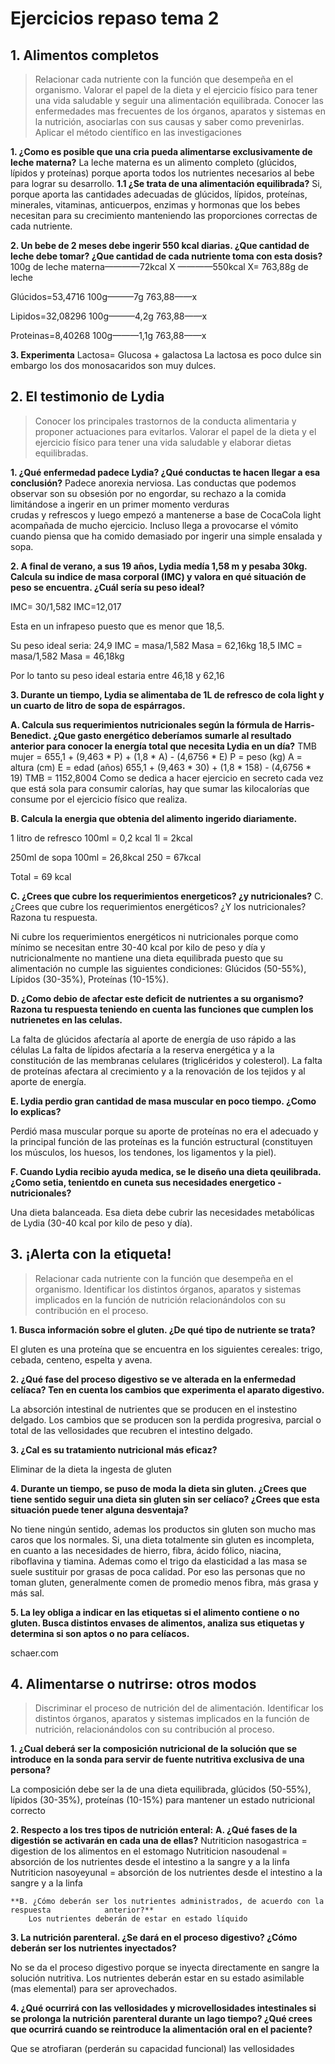 # Ejercicios repaso tema 2

## 1. Alimentos completos 
> Relacionar cada nutriente con la función que desempeña en el organismo. 
> Valorar el papel de la dieta y el ejercicio físico para tener una vida saludable y seguir una alimentación equilibrada. 
> Conocer las enfermedades mas frecuentes de los órganos, aparatos y sistemas en la nutrición, asociarlas con sus causas y saber como prevenirlas. 
> Aplicar el método científico en las investigaciones


**1. ¿Como es posible que una cria pueda alimentarse exclusivamente de leche materna?**
La leche materna es un alimento completo (glúcidos, lípidos y proteínas) porque aporta todos los nutrientes necesarios al bebe para lograr su desarrollo. 
**1.1 ¿Se trata de una alimentación equilibrada?**
	Si, porque aporta las cantidades adecuadas de glúcidos, lípidos, proteínas, minerales, 			vitaminas, anticuerpos, enzimas y hormonas que los bebes necesitan para su crecimiento manteniendo las proporciones correctas de cada nutriente.  

**2. Un bebe de 2 meses debe ingerir 550 kcal diarias. ¿Que cantidad de leche debe tomar? ¿Que cantidad de cada nutriente toma con esta dosis?**
	100g de leche materna————72kcal
		X		 ————550kcal
X= 763,88g de leche

Glúcidos=53,4716
100g———7g 
763,88——x

Lipidos=32,08296
100g———4,2g
763,88——x


Proteinas=8,40268
100g———1,1g
763,88——x
 
 
**3. Experimenta**
	Lactosa= Glucosa + galactosa 
La lactosa es poco dulce sin embargo los dos monosacaridos son muy dulces. 



## 2. El testimonio de Lydia
> Conocer los principales trastornos de la conducta alimentaria y proponer actuaciones para evitarlos. 
> Valorar el papel de la dieta y el ejercicio físico para tener una vida saludable y elaborar dietas equilibradas. 

**1. ¿Qué enfermedad padece Lydia? ¿Qué conductas te hacen llegar a esa conclusión?**
	Padece anorexia nerviosa. Las conductas que podemos observar son su obsesión por no		engordar, su rechazo a la comida limitándose a ingerir en un primer momento verduras	
 	crudas y refrescos y luego empezó a mantenerse a base de CocaCola light acompañada 		de mucho ejercicio. Incluso llega a provocarse el vómito cuando piensa que ha comido 			demasiado por ingerir una simple ensalada y sopa. 

**2. A final de verano, a sus 19 años, Lydia medía 1,58 m y pesaba 30kg. Calcula su indice de masa corporal (IMC) y valora en qué situación de peso se encuentra. ¿Cuál sería su peso ideal?**

IMC= 30/1,582
IMC=12,017

Esta en un infrapeso puesto que es menor que 18,5.

Su peso ideal seria: 24,9 IMC = masa/1,582 		Masa = 62,16kg
		         18,5 IMC = masa/1,582 		Masa = 46,18kg

Por lo tanto su peso ideal estaria entre 46,18 y 62,16

**3. Durante un tiempo, Lydia se alimentaba de 1L de refresco de cola light y un cuarto de litro de sopa de espárragos.**


**A. Calcula sus requerimientos nutricionales según la fórmula de Harris-Benedict. ¿Que gasto energético deberíamos sumarle al resultado anterior para conocer la energía total que necesita Lydia en un día?**
	TMB mujer = 655,1 + (9,463 * P) + (1,8 * A) - (4,6756 * E)
		P = peso (kg)	A = altura (cm)	   E = edad (años)
	 655,1 + (9,463 * 30) + (1,8 * 158) - (4,6756 * 19)
	TMB = 1152,8004
Como se dedica a hacer ejercicio en secreto cada vez que está sola para consumir calorías, hay que sumar las kilocalorías que consume por el ejercicio físico que realiza.

**B. Calcula la energia que obtenia del alimento ingerido diariamente.**

1 litro de refresco 
100ml = 0,2 kcal 
1l = 2kcal 

250ml de sopa
100ml = 26,8kcal
250 = 67kcal

Total = 69 kcal 


**C. ¿Crees que cubre los requerimientos energeticos? ¿y nutricionales?** 
C. ¿Crees que cubre los requerimientos energéticos? ¿Y
los nutricionales? Razona tu respuesta.

Ni cubre los requerimientos energéticos ni nutricionales porque como mínimo se necesitan entre 30-40 kcal por kilo de peso y día y nutricionalmente no mantiene una dieta equilibrada puesto que su alimentación no cumple las siguientes condiciones: Glúcidos (50-55%), Lípidos (30-35%), Proteínas (10-15%).

**D. ¿Como debio de afectar este deficit de nutrientes a su organismo? Razona tu respuesta teniendo en cuenta las funciones que cumplen los nutrienetes en las celulas.**


La falta de glúcidos afectaría al aporte de energía de uso rápido a las células
La falta de lípidos afectaría a la reserva energética y a la constitución de las membranas celulares (triglicéridos y colesterol).
La falta de proteínas afectara al crecimiento y a la renovación de los tejidos y al aporte de energía. 


**E. Lydia perdio gran cantidad de masa muscular en poco tiempo. ¿Como lo explicas?**


Perdió masa muscular porque su aporte de proteínas no era el adecuado y la principal función de las proteínas es la función estructural (constituyen los músculos, los huesos, los tendones, los ligamentos y la piel).


**F. Cuando Lydia recibio ayuda medica, se le diseño una dieta qeuilibrada. ¿Como setia, tenientdo en cuneta sus necesidades energetico - nutricionales?**

Una dieta balanceada. Esa dieta debe cubrir las necesidades metabólicas de Lydia (30-40 kcal por kilo de peso y día).





## 3. ¡Alerta con la etiqueta!
> Relacionar cada nutriente con la función que desempeña en el organismo. 
> Identificar los distintos órganos, aparatos y sistemas implicados en la función de nutrición relacionándolos con su contribución en el proceso. 

**1. Busca información sobre el gluten. ¿De qué tipo de nutriente se trata?**

El gluten es una proteína que se encuentra en los siguientes cereales: trigo, cebada, centeno, espelta y avena. 


**2. ¿Qué fase del proceso digestivo se ve alterada en la enfermedad celíaca? Ten en cuenta los cambios que experimenta el aparato digestivo.**

La absorción intestinal de nutrientes que se producen en el instestino delgado. Los cambios que se producen son la perdida progresiva, parcial o total de las vellosidades que recubren el intestino delgado. 

**3. ¿Cal es su tratamiento nutricional más eficaz?**

Eliminar de la dieta la ingesta de gluten

**4. Durante un tiempo, se puso de moda la dieta sin gluten. ¿Crees que tiene sentido seguir una dieta sin gluten sin ser celíaco? ¿Crees que esta situación puede tener alguna desventaja?**

No tiene ningún sentido, ademas los productos sin gluten son mucho mas caros que los normales. 
Si, una dieta totalmente sin gluten es incompleta, en cuanto a las necesidades de hierro, fibra, ácido fólico, niacina, riboflavina y tiamina. Ademas como el trigo da elasticidad a las masa se suele sustituir por grasas de poca calidad.
Por eso las personas que no toman gluten, generalmente comen de promedio menos fibra, más grasa y más sal. 


**5. La ley obliga a indicar en las etiquetas si el alimento contiene o no gluten. Busca distintos envases de alimentos, analiza sus etiquetas y determina si son aptos o no para celíacos.**

schaer.com








## 4. Alimentarse o nutrirse: otros modos
> Discriminar el proceso de nutrición del de alimentación. 
> Identificar los distintos órganos, aparatos y sistemas implicados en la función de nutrición, relacionándolos con su contribución al proceso. 

**1. ¿Cual deberá ser la composición nutricional de la solución que se introduce en la sonda para servir de fuente nutritiva exclusiva de una persona?**

La composición debe ser la de una dieta equilibrada, glúcidos (50-55%), lípidos (30-35%), proteínas (10-15%) para mantener un estado nutricional correcto




**2. Respecto a los tres tipos de nutrición enteral:**
	**A. ¿Qué fases de la digestión se activarán en cada una de ellas?**
		Nutriticion nasogastrica = digestion de los alimentos en el estomago
		Nutriticion nasoudenal = absorción de los nutrientes desde el intestino a la sangre 			y a la linfa
		Nutriticion nasoyeyunal = absorción de los nutrientes desde el intestino a la sangre 			y a la linfa
		 
	**B. ¿Cómo deberán ser los nutrientes administrados, de acuerdo con la respuesta 			anterior?**
		Los nutrientes deberán de estar en estado líquido

**3. La nutrición parenteral. ¿Se dará en el proceso digestivo? ¿Cómo deberán ser los nutrientes inyectados?**

No se da el proceso digestivo porque se inyecta directamente en sangre la solución nutritiva. 
Los nutrientes deberán estar en su estado asimilable (mas elemental) para ser aprovechados.

**4. ¿Qué ocurrirá con las vellosidades y microvellosidades intestinales si se prolonga la nutrición parenteral durante un lago tiempo? ¿Qué crees que ocurrirá cuando se reintroduce la alimentación oral en el paciente?**

Que se atrofiaran (perderán su capacidad funcional) las vellosidades 
